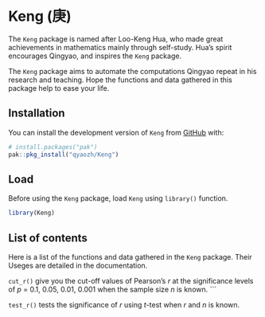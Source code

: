 
<!-- README.md is generated from README.Rmd. Please edit that file -->

# Keng (庚)

<!-- badges: start -->
<!-- badges: end -->

The `Keng` package is named after Loo-Keng Hua, who made great
achievements in mathematics mainly through self-study. Hua’s spirit
encourages Qingyao, and inspires the `Keng` package.

The `Keng` package aims to automate the computations Qingyao repeat in
his research and teaching. Hope the functions and data gathered in this
package help to ease your life.

## Installation

You can install the development version of `Keng` from
[GitHub](https://github.com/) with:

``` r
# install.packages("pak")
pak::pkg_install("qyaozh/Keng")
```

## Load

Before using the `Keng` package, load `Keng` using `library()` function.

``` r
library(Keng)
```

## List of contents

Here is a list of the functions and data gathered in the `Keng` package.
Their Useges are detailed in the documentation.

`cut_r()` give you the cut-off values of Pearson’s *r* at the
significance levels of *p* = 0.1, 0.05, 0.01, 0.001 when the sample size
*n* is known. \`\`\`

`test_r()` tests the significance of *r* using *t*-test when *r* and *n*
is known.
